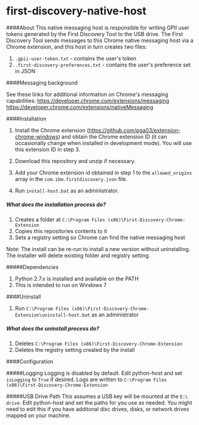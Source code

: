 # first-discovery-native-host

####About
This native messaging host is responsible for writing GPII user tokens generated by the First Discovery
Tool to the USB drive. The First Discovery Tool sends messages to this Chrome native messaging host
via a Chrome extension, and this host in turn creates two files:

1. `.gpii-user-token.txt` - contains the user's token
2. `.first-discovery-preferences.txt` - contains the user's preference set in JSON

####Messaging background

See these links for additional information on Chrome's messaging capabilities:
https://developer.chrome.com/extensions/messaging
https://developer.chrome.com/extensions/nativeMessaging

####Installation
1. Install the Chrome extension (https://github.com/pga03/extension-chrome-windows) and obtain
the Chrome extension ID (it can occasionally change when installed in development mode). You will use 
this extension ID in step 3.

2. Download this repository and unzip if necessary.

3. Add your Chrome extension id obtained in step 1 to the `allowed_origins` array in the `com.ibm.firstdiscovery.json` file. 

4. Run `install-host.bat` as an administrator.

##### What does the installation process do?
1. Creates a folder at `C:\Program Files (x86)\First-Discovery-Chrome-Extension`
2. Copies this repositories contents to it
3. Sets a registry setting so Chrome can find the native messaging host

Note: The install can be re-run to install a new version without uninstalling. The installer will
delete existing folder and registry setting.


#####Dependencies
1. Python 2.7.x is installed and available on the PATH
2. This is intended to run on Windows 7

####Uninstall
1. Run `C:\Program Files (x86)\First-Discovery-Chrome-Extension\uninstall-host.bat` as an administrator

##### What does the uninstall process do?
1. Deletes `C:\Program Files (x86)\First-Discovery-Chrome-Extension`
2. Deletes the registry setting created by the install

####Configuration

#####Logging
Logging is disabled by default. Edit python-host and set `isLogging` to `True` if desired. Logs
are written to `C:\Program Files (x86)\First-Discovery-Chrome-Extension`

#####USB Drive Path
This assumes a USB key will be mounted at the `E:\ drive`. Edit python-host and set the paths for you
use as needed. You might need to edit this if you have additonal disc drives, disks, or network drives
mapped on your machine.
